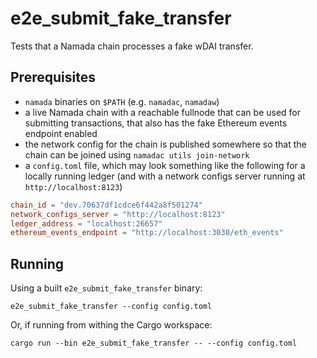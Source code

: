 # e2e_submit_fake_transfer

Tests that a Namada chain processes a fake wDAI transfer.

## Prerequisites

- `namada` binaries on `$PATH` (e.g. `namadac`, `namadaw`)
- a live Namada chain with a reachable fullnode that can be used for submitting transactions, that also has the fake Ethereum events endpoint enabled
- the network config for the chain is published somewhere so that the chain can be joined using `namadac utils join-network`
- a `config.toml` file, which may look something like the following for a locally running ledger (and with a network configs server running at `http://localhost:8123`)

```toml
chain_id = "dev.70637df1cdce6f442a8f501274"
network_configs_server = "http://localhost:8123"
ledger_address = "localhost:26657"
ethereum_events_endpoint = "http://localhost:3030/eth_events"
```

## Running

Using a built `e2e_submit_fake_transfer` binary:

```shell
e2e_submit_fake_transfer --config config.toml
```

Or, if running from withing the Cargo workspace:

```shell
cargo run --bin e2e_submit_fake_transfer -- --config config.toml
```
